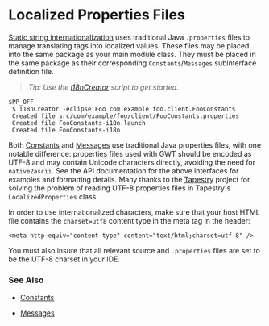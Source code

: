 # Localized Properties Files #

[Static string internationalization](DevGuideStaticStringInternationalization.md) uses traditional Java `.properties` files to manage translating tags into localized values.  These files may be placed into the same package as your main module class. They must be placed in the same package as their corresponding `Constants`/`Messages` subinterface definition file.

> _Tip: Use the [i18nCreator](DevGuideI18nCreator.md) script to get started._

```
$PP_OFF
 $ i18nCreator -eclipse Foo com.example.foo.client.FooConstants
 Created file src/com/example/foo/client/FooConstants.properties
 Created file FooConstants-i18n.launch
 Created file FooConstants-i18n
```


Both [Constants](http://google-web-toolkit.googlecode.com/svn/javadoc/1.5/com/google/gwt/i18n/client/Constants.html) and [Messages](http://google-web-toolkit.googlecode.com/svn/javadoc/1.5/com/google/gwt/i18n/client/Messages.html) use traditional Java properties files, with one notable difference: properties files used with GWT should be encoded as UTF-8 and may contain Unicode characters directly, avoiding the need for `native2ascii`. See the API documentation for the above interfaces for examples and formatting details.
Many thanks to the [Tapestry](http://tapestry.apache.org/) project for solving the problem of reading UTF-8 properties files in Tapestry's `LocalizedProperties` class.

In order to use internationalized characters, make sure that your host HTML file contains the `charset=utf8` content type in the meta tag in the header:

```
<meta http-equiv="content-type" content="text/html;charset=utf-8" />
```

You must also insure that all relevant source and `.properties` files are set to be the UTF-8 charset in your IDE.



### See Also ###

  * [Constants](http://google-web-toolkit.googlecode.com/svn/javadoc/1.5/com/google/gwt/i18n/client/Constants.html)

  * [Messages](http://google-web-toolkit.googlecode.com/svn/javadoc/1.5/com/google/gwt/i18n/client/Messages.html)
